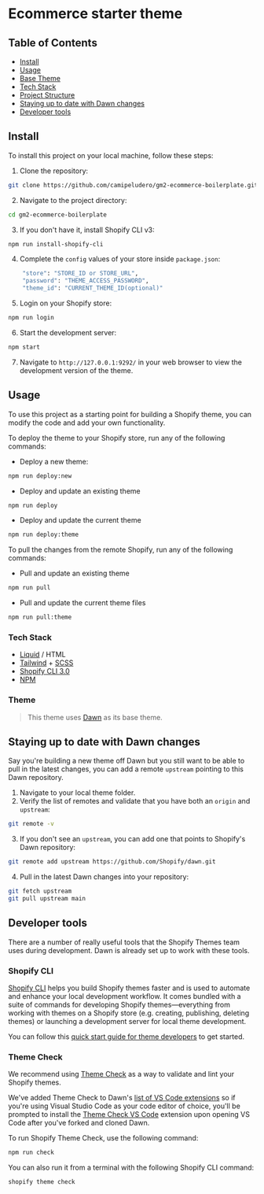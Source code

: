 # Ecommerce starter theme

## Table of Contents
- [Install](#install)
- [Usage](#usage)
- [Base Theme](#theme)
- [Tech Stack](#techstack)
- [Project Structure](#structure)
- [Staying up to date with Dawn changes](#staying-up-to-date-with-dawn-changes)
- [Developer tools](#developer-tools)

## Install

To install this project on your local machine, follow these steps:

1. Clone the repository:

```bash
git clone https://github.com/camipeludero/gm2-ecommerce-boilerplate.git
```

2. Navigate to the project directory:

```bash
cd gm2-ecommerce-boilerplate
```

3. If you don't have it, install Shopify CLI v3:

```bash
npm run install-shopify-cli
```

4. Complete the `config` values of your store inside `package.json`:

```bash
    "store": "STORE_ID or STORE_URL",
    "password": "THEME_ACCESS_PASSWORD",
    "theme_id": "CURRENT_THEME_ID(optional)"
```

5. Login on your Shopify store:

```bash
npm run login
```

6. Start the development server:

```bash
npm start
```

7. Navigate to `http://127.0.0.1:9292/` in your web browser to view the development version of the theme.

## Usage

To use this project as a starting point for building a Shopify theme, you can modify the code and add your own functionality.

To deploy the theme to your Shopify store, run any of the following commands:

- Deploy a new theme:

```bash
npm run deploy:new
```

- Deploy and update an existing theme

```bash
npm run deploy
```

- Deploy and update the current theme

```bash
npm run deploy:theme
```

To pull the changes from the remote Shopify, run any of the following commands:

- Pull and update an existing theme

```bash
npm run pull
```

- Pull and update the current theme files

```bash
npm run pull:theme
```

### Tech Stack

- [Liquid](https://shopify.dev/api/liquid) / HTML
- [Tailwind](https://tailwindcss.com/docs) + [SCSS](https://sass-lang.com/documentation)
- [Shopify CLI 3.0](https://shopify.dev/docs/themes/tools/cli)
- [NPM](https://www.npmjs.com/)

### Theme

> This theme uses [Dawn]({https://github.com/Shopify/dawn}) as its base theme.

## Staying up to date with Dawn changes

Say you're building a new theme off Dawn but you still want to be able to pull in the latest changes, you can add a remote `upstream` pointing to this Dawn repository.

1. Navigate to your local theme folder.
2. Verify the list of remotes and validate that you have both an `origin` and `upstream`:
```sh
git remote -v
```
3. If you don't see an `upstream`, you can add one that points to Shopify's Dawn repository:
```sh
git remote add upstream https://github.com/Shopify/dawn.git
```
4. Pull in the latest Dawn changes into your repository:
```sh
git fetch upstream
git pull upstream main
```

## Developer tools

There are a number of really useful tools that the Shopify Themes team uses during development. Dawn is already set up to work with these tools.

### Shopify CLI

[Shopify CLI](https://github.com/Shopify/shopify-cli) helps you build Shopify themes faster and is used to automate and enhance your local development workflow. It comes bundled with a suite of commands for developing Shopify themes—everything from working with themes on a Shopify store (e.g. creating, publishing, deleting themes) or launching a development server for local theme development.

You can follow this [quick start guide for theme developers](https://github.com/Shopify/shopify-cli#quick-start-guide-for-theme-developers) to get started.

### Theme Check

We recommend using [Theme Check](https://github.com/shopify/theme-check) as a way to validate and lint your Shopify themes.

We've added Theme Check to Dawn's [list of VS Code extensions](/.vscode/extensions.json) so if you're using Visual Studio Code as your code editor of choice, you'll be prompted to install the [Theme Check VS Code](https://marketplace.visualstudio.com/items?itemName=Shopify.theme-check-vscode) extension upon opening VS Code after you've forked and cloned Dawn.

To run Shopify Theme Check, use the following command:

```bash
npm run check
```

You can also run it from a terminal with the following Shopify CLI command:

```bash
shopify theme check
```


